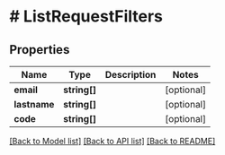 # # ListRequestFilters


## Properties


Name | Type | Description | Notes
------------ | ------------- | ------------- | -------------
**email**| **string[]** |   | [optional]
**lastname**| **string[]** |   | [optional]
**code**| **string[]** |   | [optional]


[[Back to Model list]](../../README.md#models) [[Back to API list]](../../README.md#endpoints) [[Back to README]](../../README.md)